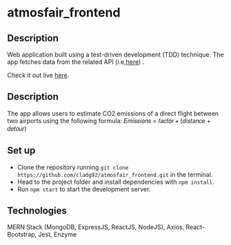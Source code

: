 # atmosfair_frontend


## Description

Web application built using a test-driven development (TDD) technique. The app fetches data from the related API (i.e,[here](https://atmosfair.herokuapp.com/airports)) .

Check it out live [here](https://cladg92.github.io/atmosfair_frontend/).

## Description

The app allows users to estimate CO2 emissions of a direct flight between two airports using the following formula:
𝐸𝑚𝑖𝑠𝑠𝑖𝑜𝑛𝑠 = 𝑓𝑎𝑐𝑡𝑜𝑟 ∗ (𝑑𝑖𝑠𝑡𝑎𝑛𝑐𝑒 + 𝑑𝑒𝑡𝑜𝑢𝑟)
  
## Set up

- Clone the repository running `git clone https://github.com/cladg92/atmosfair_frontend.git` in the terminal.
- Head to the project folder and install dependencies with `npm install`.
- Run `npm start` to start the development server.

## Technologies

MERN Stack (MongoDB, ExpressJS, ReactJS, NodeJS), Axios, React-Bootstrap, Jest, Enzyme
